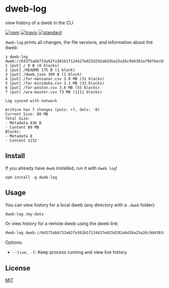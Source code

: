 # dweb-log

view history of a dweb in the CLI

[![npm][npm-image]][npm-url]
[![travis][travis-image]][travis-url]
[![standard][standard-image]][standard-url]

`dweb-log` prints all changes, the file versions, and information about the dweb:

```
❯ dweb-log dweb://64375abb733a62fa301b1f124427e825d292a6d3ba25a26c9d4303a7987bec65
1 [put] / 0 B (0 blocks)
2 [put] /README 175 B (1 block)
3 [put] /dweb.json 309 B (1 block)
4 [put] /far-manzanar.csv 2.0 MB (31 blocks)
5 [put] /far-minidoka.csv 2.1 MB (33 blocks)
6 [put] /far-poston.csv 3.6 MB (55 blocks)
7 [put] /wra-master.csv 73 MB (1111 blocks)

Log synced with network

Archive has 7 changes (puts: +7, dels: -0)
Current Size: 80 MB
Total Size:
- Metadata 436 B
- Content 80 MB
Blocks:
- Metadata 8
- Content 1232
```

## Install

If you already have `dweb` installed, run it with `dweb log`!

```
npm install -g dweb-log
```

## Usage

You can view history for a local dweb (any directory with a `.dweb` folder):

```sh
dweb-log /my-data
```

Or view history for a remote dweb using the dweb link:

```sh
dweb-log dweb://64375abb733a62fa301b1f124427e825d292a6d3ba25a26c9d4303a7987bec65 
```

Options: 

* `--live, -l`: Keep process running and view live history

## License

[MIT](LICENSE.md)

[npm-image]: https://img.shields.io/npm/v/dweb-log.svg?style=flat-square
[npm-url]: https://www.npmjs.com/package/dweb-log
[travis-image]: https://img.shields.io/travis/joehand/dweb-log.svg?style=flat-square
[travis-url]: https://travis-ci.org/joehand/dweb-log
[standard-image]: https://img.shields.io/badge/code%20style-standard-brightgreen.svg?style=flat-square
[standard-url]: http://npm.im/standard
